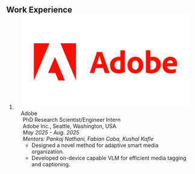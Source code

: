 <h2 id="work-experience" style="margin: 2px 0px -15px;">Work Experience</h2>

<div class="work-experience">
<ol class="bibliography">

<li>
<div class="pub-row">
  <div class="col-sm-3 abbr" style="position: relative;padding-right: 15px;padding-left: 15px;">
    <img src="assets/img/Adobe-logo.png" class="teaser img-fluid z-depth-1">
    <abbr class="badge">Adobe</abbr>
  </div>

  <div class="col-sm-9" style="position: relative;padding-right: 15px;padding-left: 20px;">
    <div class="title">PhD Research Scientist/Engineer Intern</div>
    <div class="author">Adobe Inc., Seattle, Washington, USA</div>
    <div class="periodical"><em>May 2025 - Aug. 2025</em></div>
    <div class="periodical"><em>Mentors: Pankaj Nathani, Fabian Caba, Kushal Kafle</em></div>
    <div class="links">
      <ul style="margin:0 0 5px;">
        <li>Designed a novel method for adaptive smart media organization.</li>
        <li>Developed on-device capable VLM for efficient media tagging and captioning.</li>
      </ul>
    </div>
  </div>
</div>

<!-- Template for additional work experience - copy and modify as needed -->
<!--
<div class="pub-row">
  <div class="col-sm-3 abbr" style="position: relative;padding-right: 15px;padding-left: 15px;">
    <img src="assets/img/avatar.jpg" class="teaser img-fluid z-depth-1">
    <abbr class="badge">Company</abbr>
  </div>

  <div class="col-sm-9" style="position: relative;padding-right: 15px;padding-left: 20px;">
    <div class="title">Job Title</div>
    <div class="author">Company Name, Location</div>
    <div class="periodical"><em>Start Date - End Date</em></div>
    <div class="periodical"><em>Supervisor/Host: Name (if applicable)</em></div>
    <div class="links">
      <ul style="margin:0 0 5px;">
        <li>Key accomplishment or responsibility 1</li>
        <li>Key accomplishment or responsibility 2</li>
        <li>Key accomplishment or responsibility 3</li>
      </ul>
    </div>
  </div>
</div>
-->

</li>
  
<br>

</ol>
</div>
